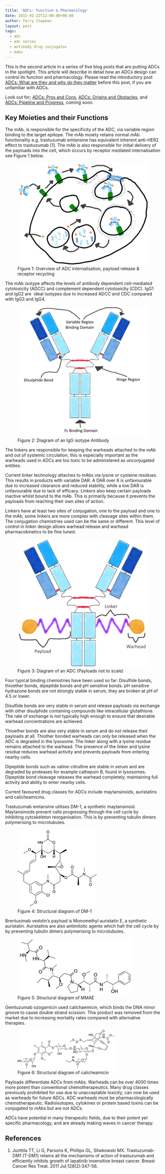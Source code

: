 ```yaml
---
title: 'ADCs: Function & Pharmacology'
date: 2015-01-22T12:00:00+00:00
author: Terry Chapman
layout: post
tags:
  - adc
  - adc series
  - antibody drug conjugates
  - mabs
---
```


This is the second article in a series of five blog posts that are putting ADCs in the spotlight. This article will describe in detail how an ADCs design can control its function and pharmacology. Please read the introductory post [ADCs: What are they and why do they matter](/2015/01/20/adcs-what-are-they-and-why-do-they-matter/) before this post, if you are unfamiliar with ADCs.

Look out for; [ADCs: Pros and Cons](/2015/01/27/adcs-pros-and-cons/), [ADCs: Origins and Obstacles](/2015/01/28/adcs-origins-and-obstacles/), and [ADCs: Pipeline and Progress](/2015/02/03/adcs-pipeline-and-progress/), coming soon.

## Key Moieties and their Functions

The mAb, is responsible for the specificity of the ADC, via variable region binding to the target epitope. The mAb moiety retains normal mAb functionality e.g. trastuzumab emtansine has equivalent inherent anti-HER2 effect to trastuzumab [1]. The mAb is also responsible for initial delivery of the payloads into the cell, which occurs by receptor mediated internalisation see Figure 1 below.

<figure>
    <img src="/images/ADC-Internalisation-Overview-web.jpg" alt="ADC Internalisation Overview web">
    <figcaption>Figure 1: Overview of ADC internalisation, payload release & receptor recycling</figcaption>
</figure>

The mAb isotype affects the levels of antibody dependent cell-mediated cytotoxicity (ADCC) and complement dependent cytotoxicity (CDC). IgG1 and IgG2 are  ideal isotypes due to increased ADCC and CDC compared with IgG3 and IgG4.

<figure>
    <img src="/images/mAb-Diagram-2-Web.jpg">
    <figcaption>Figure 2: Diagram of an IgG isotype Antibody</figcaption>
</figure>

The linkers are responsible for keeping the warheads attached to the mAb and out of systemic circulation, this is especially important as the warheads used in ADCs are too toxic to be administered as unconjugated entities.

Current linker technology attaches to mAbs via lysine or cysteine residues. This results in products with variable DAR. A DAR over 6 is unfavourable due to increased clearance and reduced stability, while a low DAR is unfavourable due to lack of efficacy. Linkers also keep certain payloads inactive whilst bound to the mAb. This is primarily because it prevents the payloads from reaching their own sites of action.

Linkers have at least two sites of conjugation, one to the payload and one to the mAb, some linkers are more complex with cleavage sites within them. The conjugation chemistries used can be the same or different. This level of control in linker design allows warhead release and warhead pharmacokinetics to be fine tuned.

<figure>
    <img src="/images/ADC-Diagram-Annotated-Web.jpg">
    <figcaption>Figure 3: Diagram of an ADC (Payloads not to scale)</figcaption>
</figure>

Four typical binding chemistries have been used so far: Disulfide bonds, thioether bonds, dipeptide bonds and pH sensitive bonds. pH sensitive hydrazone bonds are not strongly stable in serum, they are broken at pH of 4.5 or lower.

Disulfide bonds are very stable in serum and release payloads via exchange with other disulphide containing compounds like intracellular glutathione. The rate of exchange is not typically high enough to ensure that desirable warhead concentrations are achieved.

Thioether bonds are also very stable in serum and do not release their payloads at all. Thiother bonded warheads can only be released when the ADC is degraded in the lysosome. The linker along with a lysine residue remains attached to the warhead. The presence of the linker and lysine residue reduces warhead activity and prevents payloads from entering nearby cells.

Dipeptide bonds such as valine-citrulline are stable in serum and are degraded by proteases for example cathepsin B, found in lysosomes. Dipeptide bond cleavage releases the warhead completely, maintaining full activity and ability to enter nearby cells.

Current favoured drug classes for ADCs include maytansinoids, auristatins and calicheamicins.

Trastuzumab emtansine utilises DM-1, a synthetic maytansinoid. Maytansinoids prevent cells progressing through the cell cycle by inhibiting cytoskeleton reorganisation. This is by preventing tubulin dimers polymerising to microtubules.

<figure>
    <img src="/images/DM-1.png">
    <figcaption>Figure 4: Structural diagram of DM-1</figcaption>
</figure>

Brentuximab vedotin’s payload is Monomethyl auristatin E, a synthetic auristatin. Auristatins are also antimitotic agents which halt the cell cycle by by preventing tubulin dimers polymerising to microtubules.

<figure>
    <img src="/images/MMAE.png">
    <figcaption>Figure 5: Structural diagram of MMAE</figcaption>
</figure>

Gemtuzumab ozogamicin used calichaemicin, which binds the DNA minor groove to cause double strand scission. This product was removed from the market due to increasing mortality rates compared with alternative therapies.

<figure>
    <img src="/images/Calicheamicin.png">
    <figcaption>Figure 6: Structural diagram of calicheamicin</figcaption>
</figure>

Payloads differentiate ADCs from mAbs. Warheads can be over 4000 times more potent than conventional chemotherapeutics. Many drug classes previously prohibited for use due to unacceptable toxicity, can now be used as warheads for future ADCs. ADC warheads must be pharmacologically chemotherapeutic. Radioisotopes, cytokines or protein based toxins can be conjugated to mAbs but are not ADCs.

ADCs have potential in many therapeutic fields, due to their potent yet specific pharmacology, and are already making waves in cancer therapy.

## References

1. Junttila TT, Li G, Parsons K, Phillips GL, Sliwkowski MX. Trastuzumab-DM1 (T-DM1) retains all the mechanisms of action of trastuzumab and efficiently inhibits growth of lapatinib insensitive breast cancer. Breast Cancer Res Treat. 2011 Jul;128(2):347-56.